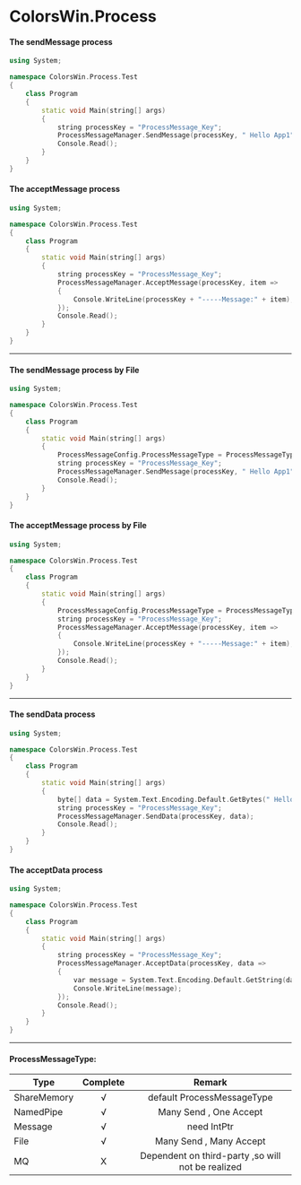 # ColorsWin.Process

#### The sendMessage process

```C++
using System;

namespace ColorsWin.Process.Test
{
    class Program
    {
        static void Main(string[] args)
        {
            string processKey = "ProcessMessage_Key";
            ProcessMessageManager.SendMessage(processKey, " Hello App1");
            Console.Read();
        }
    }
}

```

#### The acceptMessage process

```C++
using System;

namespace ColorsWin.Process.Test
{
    class Program
    {
        static void Main(string[] args)
        {
            string processKey = "ProcessMessage_Key";
            ProcessMessageManager.AcceptMessage(processKey, item =>
            {
                Console.WriteLine(processKey + "-----Message:" + item);
            });
            Console.Read();
        }
    }
}
```

-----------------------------------


#### The sendMessage process by File

```C++
using System;

namespace ColorsWin.Process.Test
{
    class Program
    {
        static void Main(string[] args)
        {
            ProcessMessageConfig.ProcessMessageType = ProcessMessageType.File;
            string processKey = "ProcessMessage_Key";
            ProcessMessageManager.SendMessage(processKey, " Hello App1");
            Console.Read();
        }
    }
}

```

#### The acceptMessage process by File

```C++
using System;

namespace ColorsWin.Process.Test
{
    class Program
    {
        static void Main(string[] args)
        {
		    ProcessMessageConfig.ProcessMessageType = ProcessMessageType.File;
            string processKey = "ProcessMessage_Key";
            ProcessMessageManager.AcceptMessage(processKey, item =>
            {
                Console.WriteLine(processKey + "-----Message:" + item);
            });
            Console.Read();
        }
    }
}
```

-----------------------------------


#### The sendData process

```C++
using System;

namespace ColorsWin.Process.Test
{
    class Program
    {
        static void Main(string[] args)
        {
            byte[] data = System.Text.Encoding.Default.GetBytes(" Hello App1");
            string processKey = "ProcessMessage_Key";
            ProcessMessageManager.SendData(processKey, data);
            Console.Read();
        }
    }
}

```

#### The acceptData process

```C++
using System;

namespace ColorsWin.Process.Test
{
    class Program
    {
        static void Main(string[] args)
        {
            string processKey = "ProcessMessage_Key";
            ProcessMessageManager.AcceptData(processKey, data =>
            {               
                var message = System.Text.Encoding.Default.GetString(data);
                Console.WriteLine(message);
            });
            Console.Read();
        }
    }
}
```

-----------------------------------

#### ProcessMessageType:
|Type       |Complete          |Remark          |
| -------------|:--------------:|:--------------:|
|ShareMemory|√| default ProcessMessageType |
|NamedPipe|√|Many Send , One Accept|
|Message|√|need IntPtr|
|File|√|Many Send , Many Accept|
|MQ|X|Dependent on third-party ,so will not be realized||




 


